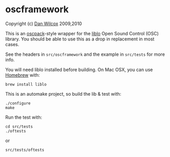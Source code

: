 oscframework
============

Copyright (c) [Dan Wilcox](http://danomatika.com) 2009,2010

This is an [oscpack](http://www.rossbencina.com/code/oscpack)-style wrapper for the [liblo](http://liblo.sourceforge.net/) Open Sound Control (OSC) library. You should be able to use this as a drop in replacement in most cases.

See the headers in `src/oscframework` and the example in `src/tests` for more info.

You will need liblo installed before building. On Mac OSX, you can use [Homebrew](http://brew.sh) with:

    brew install liblo

This is an automake project, so build the lib & test with:

    ./configure
	make

Run the test with:

    cd src/tests
    ./oftests

or

    src/tests/oftests
